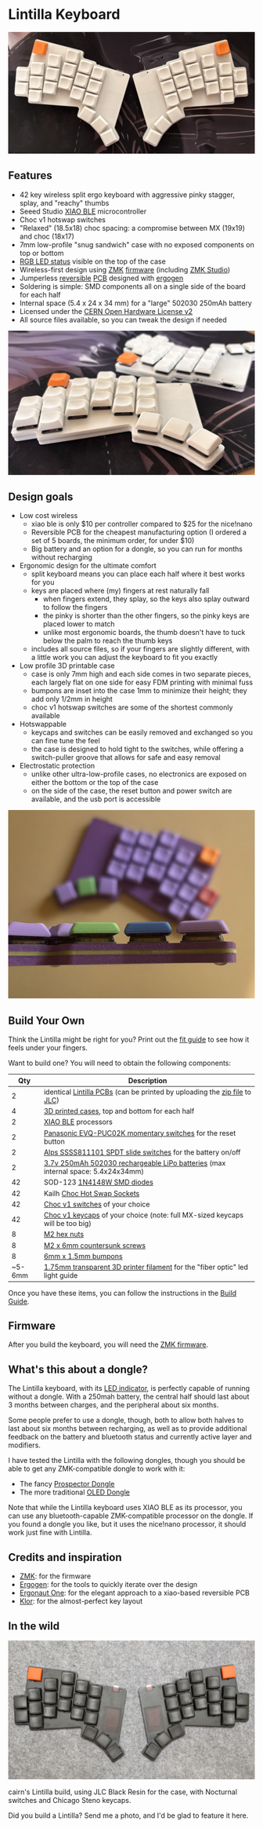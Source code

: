 # Lintilla Keyboard

![Lintilla Keyboard](images/lintilla-keyboard.jpg)

## Features

- 42 key wireless split ergo keyboard with aggressive pinky stagger, splay, and "reachy" thumbs
- Seeed Studio [XIAO BLE][xiao] microcontroller
- Choc v1 hotswap switches
- "Relaxed" (18.5x18) choc spacing: a compromise between MX (19x19) and choc (18x17)
- 7mm low-profile "snug sandwich" case with no exposed components on top or bottom
- [RGB LED status][rgbled] visible on the top of the case
- Wireless-first design using [ZMK][zmk] [firmware][firmware] (including [ZMK Studio][studio])
- Jumperless [reversible](images/pcb-allitnil.jpg) [PCB](images/pcb-lintilla.jpg) designed with [ergogen][ergogen]
- Soldering is simple: SMD components all on a single side of the board for each half
- Internal space (5.4 x 24 x 34 mm) for a "large" 502030 250mAh battery
- Licensed under the [CERN Open Hardware License v2][ohl]
- All source files available, so you can tweak the design if needed

![Lintilla side view](images/lintilla-side-view.jpg)

## Design goals

- Low cost wireless
  - xiao ble is only $10 per controller compared to $25 for the nice!nano
  - Reversible PCB for the cheapest manufacturing option (I ordered a set of 5 boards, the minimum order, for under $10)
  - Big battery and an option for a dongle, so you can run for months without recharging
- Ergonomic design for the ultimate comfort
  - split keyboard means you can place each half where it best works for you
  - keys are placed where (my) fingers at rest naturally fall
    - when fingers extend, they splay, so the keys also splay outward to follow the fingers
    - the pinky is shorter than the other fingers, so the pinky keys are placed lower to match
    - unlike most ergonomic boards, the thumb doesn't have to tuck below the palm to reach the thumb keys
  - includes all source files, so if your fingers are slightly different, with a little work you can adjust the keyboard to fit you exactly
- Low profile 3D printable case
  - case is only 7mm high and each side comes in two separate pieces, each largely flat on one side for easy FDM printing with minimal fuss
  - bumpons are inset into the case 1mm to minimize their height; they add only 1/2mm in height
  - choc v1 hotswap switches are some of the shortest commonly available
- Hotswappable
  - keycaps and switches can be easily removed and exchanged so you can fine tune the feel
  - the case is designed to hold tight to the switches, while offering a switch-puller groove that allows for safe and easy removal
- Electrostatic protection
  - unlike other ultra-low-profile cases, no electronics are exposed on either the bottom or the top of the case
  - on the side of the case, the reset button and power switch are available, and the usb port is accessible

![low profile case](images/thin.jpg)

## Build Your Own

Think the Lintilla might be right for you? Print out the [fit guide][fitguide] to see how it feels under your fingers.

Want to build one? You will need to obtain the following components:

| Qty    | Description                                                                                    |
| ------ | ---------------------------------------------------------------------------------------------- |
| 2      | identical [Lintilla PCBs][pcb] (can be printed by uploading the [zip file][pcb] to [JLC][jlc]) |
| 4      | [3D printed cases][case], top and bottom for each half                                         |
| 2      | [XIAO BLE][xiao] processors                                                                    |
| 2      | [Panasonic EVQ-PUC02K momentary switches][reset] for the reset button                          |
| 2      | [Alps SSSS811101 SPDT slide switches][power] for the battery on/off                            |
| 2      | [3.7v 250mAh 502030 rechargeable LiPo batteries][battery] (max internal space: 5.4x24x34mm)    |
| 42     | SOD-123 [1N4148W SMD diodes][diodes]                                                           |
| 42     | Kailh [Choc Hot Swap Sockets][sockets]                                                         |
| 42     | [Choc v1 switches][switches] of your choice                                                    |
| 42     | [Choc v1 keycaps][keycaps] of your choice (note: full MX-sized keycaps will be too big)        |
| 8      | [M2 hex nuts][hexnuts]                                                                         |
| 8      | [M2 x 6mm countersunk screws][screws]                                                          |
| 8      | [6mm x 1.5mm bumpons][bumpons]                                                                 |
| ~5-6mm | [1.75mm transparent 3D printer filament][filament] for the "fiber optic" led light guide       |

Once you have these items, you can follow the instructions in the [Build Guide][buildguide].

## Firmware

After you build the keyboard, you will need the [ZMK firmware][firmware].

## What's this about a dongle?

The Lintilla keyboard, with its [LED indicator][rgbled], is perfectly capable of running without a dongle.
With a 250mah battery, the central half should last about 3 months between charges, and the peripheral about six months.

Some people prefer to use a dongle, though, both to allow both halves to last about six months between recharging,
as well as to provide additional feedback on the battery and bluetooth status and currently active layer and modifiers.

I have tested the Lintilla with the following dongles, though you should be able to get any ZMK-compatible dongle to work with it:

- The fancy [Prospector Dongle][prospector]
- The more traditional [OLED Dongle][oled]

Note that while the Lintilla keyboard uses XIAO BLE as its processor, you can use any bluetooth-capable ZMK-compatible processor
on the dongle. If you found a dongle you like, but it uses the nice!nano processor, it should work just fine with Lintilla.

## Credits and inspiration

- [ZMK][zmk]: for the firmware
- [Ergogen][ergogen]: for the tools to quickly iterate over the design
- [Ergonaut One][ergonautone]: for the elegant approach to a xiao-based reversible PCB
- [Klor][klor]: for the almost-perfect key layout

## In the wild

![first Lintilla in the wild](images/wild-lintilla-1.jpg)

cairn's Lintilla build, using JLC Black Resin for the case, with Nocturnal switches and Chicago Steno keycaps.

Did you build a Lintilla? Send me a photo, and I'd be glad to feature it here.

[battery]: https://ydlbattery.com/products/3-7v-250mah-502030-lithium-polymer-ion-battery
[buildguide]: BUILD.md
[bumpons]: https://www.walmart.com/ip/Small-Door-Bumpers-Self-Adhesive-Clear-Rubber-Feet-Tiny-Bumpons-1-4-Diameter-X-1-16-Thick-100-Pack-u2026/2377364014
[case]: cases/
[diodes]: https://typeractive.xyz/products/smd-diodes
[ergogen]: https://ergogen.xyz
[ergonautone]: https://ergonautkb.com/docs/keyboards/ergonaut-one/intro/
[filament]: https://gizmodorks.com/nylon-filament-200-g-spool/
[firmware]: https://github.com/ctranstrum/lintilla/tree/zmk
[fitguide]: images/fit-guide.pdf
[hexnuts]: https://www.getfpv.com/m2-black-metal-hex-nut-set-of-8.html
[jlc]: https://jlcpcb.com
[keycaps]: https://lowprokb.ca/collections/keycaps/products/ldsa-low-profile-blank-keycaps
[klor]: https://github.com/GEIGEIGEIST/KLOR
[ohl]: LICENSE.txt
[oled]: https://github.com/englmaxi/zmk-dongle-display
[pcb]: pcb/lintilla-gerbers.zip
[power]: https://typeractive.xyz/products/power-switch
[prospector]: https://github.com/carrefinho/prospector
[reset]: https://typeractive.xyz/products/reset-button
[rgbled]: https://github.com/caksoylar/zmk-rgbled-widget
[screws]: https://monsterbolts.com/products/mach-phil-flat-a2-m2?variant=21222571802707
[sockets]: https://typeractive.xyz/products/hotswap-sockets?variant=45742200324327
[studio]: https://zmk.dev/docs/features/studio
[switches]: https://lowprokb.ca/collections/switches/products/ambients-silent-choc-switches
[xiao]: https://wiki.seeedstudio.com/XIAO_BLE/
[zmk]: https://zmk.dev
